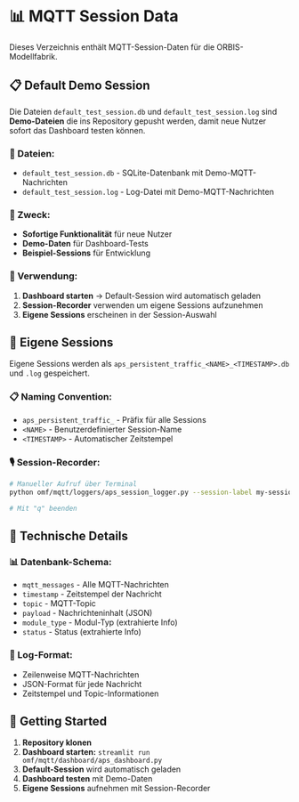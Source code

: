 # 📊 MQTT Session Data

Dieses Verzeichnis enthält MQTT-Session-Daten für die ORBIS-Modellfabrik.

## 📋 Default Demo Session

Die Dateien `default_test_session.db` und `default_test_session.log` sind **Demo-Dateien** die ins Repository gepusht werden, damit neue Nutzer sofort das Dashboard testen können.

### 📁 Dateien:
- `default_test_session.db` - SQLite-Datenbank mit Demo-MQTT-Nachrichten
- `default_test_session.log` - Log-Datei mit Demo-MQTT-Nachrichten

### 🎯 Zweck:
- **Sofortige Funktionalität** für neue Nutzer
- **Demo-Daten** für Dashboard-Tests
- **Beispiel-Sessions** für Entwicklung

### 🔄 Verwendung:
1. **Dashboard starten** → Default-Session wird automatisch geladen
2. **Session-Recorder** verwenden um eigene Sessions aufzunehmen
3. **Eigene Sessions** erscheinen in der Session-Auswahl

## 📝 Eigene Sessions

Eigene Sessions werden als `aps_persistent_traffic_<NAME>_<TIMESTAMP>.db` und `.log` gespeichert.

### 📋 Naming Convention:
- `aps_persistent_traffic_` - Präfix für alle Sessions
- `<NAME>` - Benutzerdefinierter Session-Name
- `<TIMESTAMP>` - Automatischer Zeitstempel

### 🎙️ Session-Recorder:
```bash
# Manueller Aufruf über Terminal
python omf/mqtt/loggers/aps_session_logger.py --session-label my-session --auto-start

# Mit "q" beenden
```

## 🔧 Technische Details

### 📊 Datenbank-Schema:
- `mqtt_messages` - Alle MQTT-Nachrichten
- `timestamp` - Zeitstempel der Nachricht
- `topic` - MQTT-Topic
- `payload` - Nachrichteninhalt (JSON)
- `module_type` - Modul-Typ (extrahierte Info)
- `status` - Status (extrahierte Info)

### 📝 Log-Format:
- Zeilenweise MQTT-Nachrichten
- JSON-Format für jede Nachricht
- Zeitstempel und Topic-Informationen

## 🚀 Getting Started

1. **Repository klonen**
2. **Dashboard starten:** `streamlit run omf/mqtt/dashboard/aps_dashboard.py`
3. **Default-Session** wird automatisch geladen
4. **Dashboard testen** mit Demo-Daten
5. **Eigene Sessions** aufnehmen mit Session-Recorder
